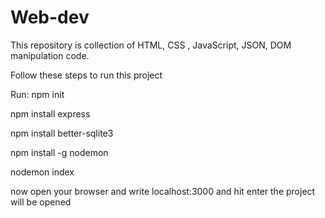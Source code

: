 # Web-dev
This repository is collection of HTML, CSS , JavaScript, JSON, DOM manipulation code. 

Follow these steps to run this project

Run: npm init

npm install express

npm install better-sqlite3

npm install -g nodemon

nodemon index

now open your browser and write localhost:3000 and hit enter 
the project will be opened
